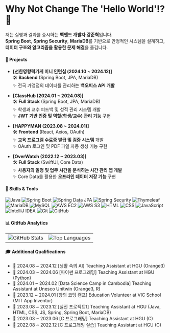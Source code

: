 # Why Not Change The 'Hello World'!? 👋

저는 실행과 결과를 중시하는 **백엔드 개발자 강준혁**입니다.  
**Spring Boot**, **Spring Security**, **MariaDB**를 기반으로 안정적인 시스템을 설계하고, **데이터 구조와 알고리즘을 활용한 문제 해결**을 즐깁니다.  

#### 🌟 Projects

- **[선한영향력가게 미니 인턴십 (2024.10 ~ 2024.12)]**  
  🛠 **Backend** (Spring Boot, JPA, MariaDB)  
  ✨ 전국 가맹점의 데이터를 관리하는 **백오피스 API 개발**  

- **[ClassHub (2024.01 ~ 2024.08)]**  
  🛠 **Full Stack** (Spring Boot, JPA, MariaDB)  
  ✨ 학생과 교수 피드백 및 성적 관리 시스템 개발  
  ✨ **JWT 기반 인증 및 역할(학생/교수) 관리 기능** 구현
    
- **[HAPPYMAN (2023.08 ~ 2024.01)]**  
  🛠 **Frontend** (React, Axios, OAuth)  
  ✨ **교육 프로그램 수료증 발급 및 검증 시스템** 개발  
  ✨ OAuth 로그인 및 PDF 파일 자동 생성 기능 구현  

- **[OverWatch (2022.12 ~ 2023.03)]**  
  🛠 **Full Stack** (SwiftUI, Core Data)  
  ✨ **사용자의 일정 및 업무 시간을 분석하는 시간 관리 앱 개발**  
  ✨ Core Data를 활용한 **오프라인 데이터 저장 기능** 구현  

#### 🚀 Skills & Tools
<p>
<img src="https://img.shields.io/badge/Java-007396?style=for-the-badge&logo=java&logoColor=white" alt="Java">
<img src="https://img.shields.io/badge/Spring%20Boot-6DB33F?style=for-the-badge&logo=spring&logoColor=white" alt="Spring Boot">
<img src="https://img.shields.io/badge/Spring%20JPA-6DB33F?style=for-the-badge&logo=spring&logoColor=white" alt="Spring Data JPA">
<img src="https://img.shields.io/badge/Spring%20Security-6DB33F?style=for-the-badge&logo=spring&logoColor=white" alt="Spring Security">
<img src="https://img.shields.io/badge/Thymeleaf-005F0F?style=for-the-badge&logo=thymeleaf&logoColor=white" alt="Thymeleaf">
<img src="https://img.shields.io/badge/MariaDB-003545?style=for-the-badge&logo=mariadb&logoColor=white" alt="MariaDB">
<img src="https://img.shields.io/badge/MySQL-4479A1?style=for-the-badge&logo=mysql&logoColor=white" alt="MySQL">
<img src="https://img.shields.io/badge/AWS%20EC2-232F3E?style=for-the-badge&logo=amazonaws&logoColor=white" alt="AWS EC2">
<img src="https://img.shields.io/badge/AWS%20S3-569A31?style=for-the-badge&logo=amazonaws&logoColor=white" alt="AWS S3">
<img src="https://img.shields.io/badge/HTML5-E34F26?style=for-the-badge&logo=html5&logoColor=white" alt="HTML">
<img src="https://img.shields.io/badge/CSS3-1572B6?style=for-the-badge&logo=css3&logoColor=white" alt="CSS">
<img src="https://img.shields.io/badge/JavaScript-F7DF1E?style=for-the-badge&logo=javascript&logoColor=black" alt="JavaScript">
<img src="https://img.shields.io/badge/IntelliJ%20IDEA-000000?style=for-the-badge&logo=intellijidea&logoColor=white" alt="IntelliJ IDEA">
<img src="https://img.shields.io/badge/Git-F05032?style=for-the-badge&logo=git&logoColor=white" alt="Git">
<img src="https://img.shields.io/badge/GitHub-181717?style=for-the-badge&logo=github&logoColor=white" alt="GitHub">
</p>

#### 📊 GitHub Analytics 
<table>
  <tr>
    <td>
      <img src="https://github-readme-stats.vercel.app/api?username=00KANGJK&show_icons=true&count_private=true&theme=radical" alt="GitHub Stats">
    </td>
    <td>
      <img src="https://github-readme-stats.vercel.app/api/top-langs/?username=00KANGJK&layout=compact&theme=radical" alt="Top Languages">
    </td>
  </tr>
</table>



#### 🎓 Additional Qualifications
- 🏫 2024.08 ~ 2024.12 [생활 속의 AI] Teaching Assistant at HGU (Orange3)
- 🏫 2024.03 ~ 2024.06 [파이썬 프로그래밍] Teaching Assistant at HGU (Python)
- 🙏 2024.01 ~ 2024.02 [Data Science Camp in Cambodia] Teaching Assistant at Unesco Unitwin (Orange3, R)
- 🙏 2023.12 ~ 2024.01 [창의 코딩 캠프] Education Volunteer at VIC School (MIT App Inventor)
- 🏫 2023.08 ~ 2023.12 [실전 프로젝트1] Teaching Assistant at HGU (Java, HTML, CSS, JS, Spring, Spring Boot, MariaDB)
- 🏫 2023.03 ~ 2023.06 [C 프로그래밍] Teaching Assistant at HGU (C)
- 🏫 2022.08 ~ 2022.12 [C 프로그래밍 실습] Teaching Assistant at HGU (C)



